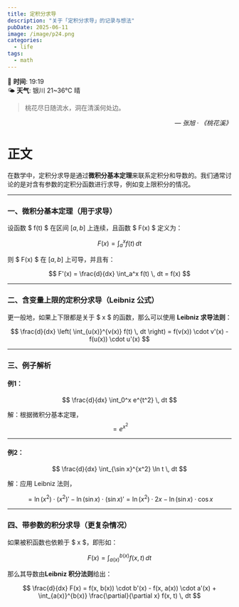 ```yaml
---
title: 定积分求导
description: "关于「定积分求导」的记录与想法"
pubDate: 2025-06-11
image: /image/p24.png
categories:
  - life
tags:
  - math
---
```

📅 **时间**: 19:19  
🌤️ **天气**: 银川 21~36℃ 晴

> 桃花尽日随流水，洞在清溪何处边。

<cite style="text-align: right; display: block;">— 张旭 · 《桃花溪》</cite>

# 正文

在数学中，定积分求导是通过**微积分基本定理**来联系定积分和导数的。我们通常讨论的是对含有参数的定积分函数进行求导，例如变上限积分的情况。

---

### 一、微积分基本定理（用于求导）

设函数 $ f(t) $ 在区间 $[a, b]$ 上连续，且函数 $ F(x) $ 定义为：

$$
F(x) = \int_a^x f(t) \, dt
$$

则 $ F(x) $ 在 $[a, b]$ 上可导，并且有：

$$
F'(x) = \frac{d}{dx} \int_a^x f(t) \, dt = f(x)
$$

---

### 二、含变量上限的定积分求导（Leibniz 公式）

更一般地，如果上下限都是关于 $ x $ 的函数，那么可以使用 **Leibniz 求导法则**：

$$
\frac{d}{dx} \left( \int_{u(x)}^{v(x)} f(t) \, dt \right) = f(v(x)) \cdot v'(x) - f(u(x)) \cdot u'(x)
$$

---

### 三、例子解析

#### 例1：
$$
\frac{d}{dx} \int_0^x e^{t^2} \, dt
$$

解：根据微积分基本定理，
$$
= e^{x^2}
$$

---

#### 例2：
$$
\frac{d}{dx} \int_{\sin x}^{x^2} \ln t \, dt
$$

解：应用 Leibniz 法则，

$$
= \ln(x^2) \cdot (x^2)' - \ln(\sin x) \cdot (\sin x)'
= \ln(x^2) \cdot 2x - \ln(\sin x) \cdot \cos x
$$

---

### 四、带参数的积分求导（更复杂情况）

如果被积函数也依赖于 $ x $，即形如：

$$
F(x) = \int_{a(x)}^{b(x)} f(x, t) \, dt
$$

那么其导数由**Leibniz 积分法则**给出：

$$
\frac{d}{dx} F(x) = f(x, b(x)) \cdot b'(x) - f(x, a(x)) \cdot a'(x) + \int_{a(x)}^{b(x)} \frac{\partial}{\partial x} f(x, t) \, dt
$$
